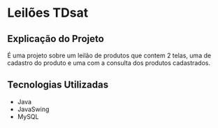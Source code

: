# Leilões TDsat






## Explicação do Projeto

É uma projeto sobre um leilão de produtos que contem 2 telas, uma de cadastro do produto e uma com a consulta dos produtos cadastrados.


## Tecnologias Utilizadas

- Java
- JavaSwing
- MySQL
